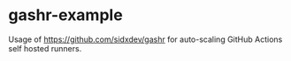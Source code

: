 # gashr-example
Usage of https://github.com/sidxdev/gashr for auto-scaling GitHub Actions self hosted runners.
